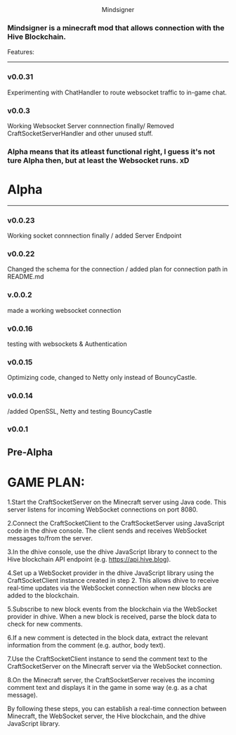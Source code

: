  <center>Mindsigner</center>



### Mindsigner is a minecraft mod that allows connection with the Hive Blockchain. 

Features:
***
### v0.0.31
Experimenting with ChatHandler to route websocket traffic to in-game chat.

### v0.0.3
Working Websocket Server connnection finally/ Removed CraftSocketServerHandler and other unused stuff.

 ### Alpha means that its atleast functional right, I guess it's not ture Alpha then, but at least the Websocket runs. xD

# Alpha
***

### v0.0.23
Working socket connnection finally / added Server Endpoint 

### v0.0.22
Changed the schema for the connection / added plan for connection path in README.md

### v.0.0.2 
made a working websocket connection

### v0.0.16
testing with websockets & Authentication

### v0.0.15

Optimizing code, changed to Netty only instead of BouncyCastle.

 ### v0.0.14
 
/added OpenSSL, Netty and testing BouncyCastle

### v0.0.1

## Pre-Alpha


# GAME PLAN:

1.Start the CraftSocketServer on the Minecraft server using Java code. This server listens for incoming WebSocket connections on port 8080.

2.Connect the CraftSocketClient to the CraftSocketServer using JavaScript code in the dhive console. The client sends and receives WebSocket messages to/from the server.

3.In the dhive console, use the dhive JavaScript library to connect to the Hive blockchain API endpoint (e.g. https://api.hive.blog).

4.Set up a WebSocket provider in the dhive JavaScript library using the CraftSocketClient instance created in step 2. This allows dhive to receive real-time updates via the WebSocket connection when new blocks are added to the blockchain.

5.Subscribe to new block events from the blockchain via the WebSocket provider in dhive. When a new block is received, parse the block data to check for new comments.

6.If a new comment is detected in the block data, extract the relevant information from the comment (e.g. author, body text).

7.Use the CraftSocketClient instance to send the comment text to the CraftSocketServer on the Minecraft server via the WebSocket connection.

8.On the Minecraft server, the CraftSocketServer receives the incoming comment text and displays it in the game in some way (e.g. as a chat message).

By following these steps, you can establish a real-time connection between Minecraft, the WebSocket server, the Hive blockchain, and the dhive JavaScript library.